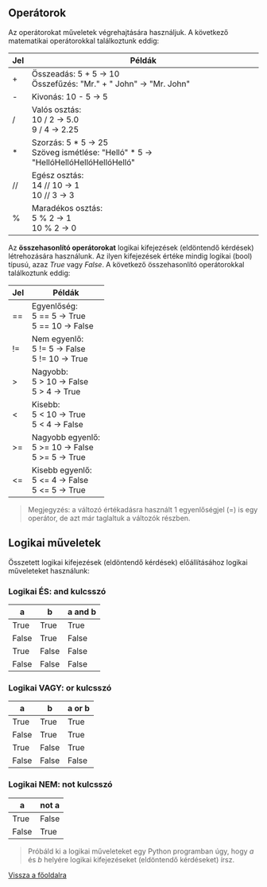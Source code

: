 ## Operátorok

Az operátorokat műveletek végrehajtására használjuk.
A következő matematikai operátorokkal találkoztunk eddig:

| Jel | Példák |
| --- | --- |
| + | Összeadás: 5 + 5 -> 10<br>Összefűzés: "Mr." + " John" -> "Mr. John" |
| - | Kivonás: 10 - 5 -> 5 |
| / | Valós osztás:<br>10 / 2 -> 5.0<br>9 / 4 -> 2.25 |
| * | Szorzás: 5 * 5 -> 25<br>Szöveg ismétlése: "Helló" * 5 -> "HellóHellóHellóHellóHelló" |
| // | Egész osztás:<br>14 // 10 -> 1<br>10 // 3 -> 3 |
| % | Maradékos osztás:<br>5 % 2 -> 1<br>10 % 2 -> 0 |

Az **összehasonlító operátorokat** logikai kifejezések (eldöntendő kérdések) létrehozására használunk. Az ilyen kifejezések értéke mindig logikai (bool) típusú, azaz *True* vagy *False*. A következő összehasonlító operátorokkal találkoztunk eddig:

| Jel | Példák |
| --- | --- |
| == | Egyenlőség:<br>5 == 5 -> True<br>5 == 10 -> False |
| != | Nem egyenlő:<br>5 != 5 -> False<br>5 != 10 -> True |
| > | Nagyobb:<br>5 > 10 -> False<br>5 > 4 -> True |
| < | Kisebb:<br>5 < 10 -> True<br>5 < 4 -> False |
| >= | Nagyobb egyenlő:<br>5 >= 10 -> False<br>5 >= 5 -> True |
| <= | Kisebb egyenlő:<br>5 <= 4 -> False<br>5 <= 5 -> True |

> Megjegyzés: a változó értékadásra használt 1 egyenlőségjel (=) is egy operátor, de azt már taglaltuk a változók részben.

## Logikai műveletek

Összetett logikai kifejezések (eldöntendő kérdések) előállításához logikai műveleteket használunk:

### Logikai ÉS: **and** kulcsszó

| a | b | a and b |
| --- | --- | --- |
| True | True | True |
| False | True | False |
| True | False | False |
| False | False | False |

### Logikai VAGY: **or** kulcsszó

| a | b | a or b |
| --- | --- | --- |
| True | True | True |
| False | True | True |
| True | False | True |
| False | False | False |

### Logikai NEM: **not** kulcsszó

| a | not a |
| --- | --- |
| True | False |
| False | True |

> Próbáld ki a logikai műveleteket egy Python programban úgy, hogy *a* és *b* helyére logikai kifejezéseket (eldöntendő kérdéseket) írsz.

[Vissza a főoldalra](../README.md)